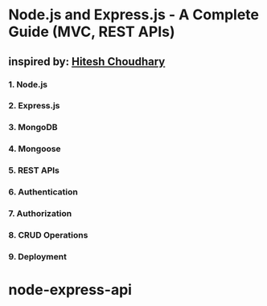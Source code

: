 # Node.js and Express.js - A Complete Guide (MVC, REST APIs)

## inspired by: [Hitesh Choudhary](https://github.com/hiteshchoudhary/chai-backend?tab=readme-ov-file)

### 1. Node.js

### 2. Express.js

### 3. MongoDB

### 4. Mongoose

### 5. REST APIs

### 6. Authentication

### 7. Authorization

### 8. CRUD Operations

### 9. Deployment

# node-express-api
